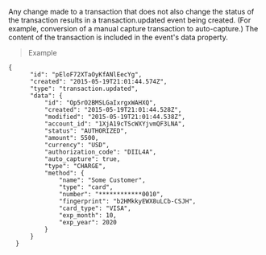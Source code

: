 <div class="method-area">
  <div class="method-copy">
    <div class="method-copy-padding">
      <p>Any change made to a transaction that does not also change the status of the transaction results in a
      <span class="code-green">transaction.updated</span> event being created. (For example, conversion of a manual capture transaction to auto-capture.) The content of the transaction is included in the event's <span class="code-green">data</span> property.</p>
    </div>
  </div>
  <blockquote><p>Example</p></blockquote>

  <pre><code class="json">{
      "id": "pEloF72XTaOyKfANlEecYg",
      "created": "2015-05-19T21:01:44.574Z",
      "type": "transaction.updated",
      "data": {
          "id": "Op5rO2BMSLGaIxrgxWAHXQ",
          "created": "2015-05-19T21:01:44.528Z",
          "modified": "2015-05-19T21:01:44.538Z",
          "account_id": "1XjA19cTScWXYjvmQF3LNA",
          "status": "AUTHORIZED",
          "amount": 5500,
          "currency": "USD",
          "authorization_code": "DIIL4A",
          "auto_capture": true,
          "type": "CHARGE",
          "method": {
              "name": "Some Customer",
              "type": "card",
              "number": "************0010",
              "fingerprint": "b2HMkkyEWX8uLCb-CSJH",
              "card_type": "VISA",
              "exp_month": 10,
              "exp_year": 2020
          }
      }
  }</code>
  </pre>
</div>

